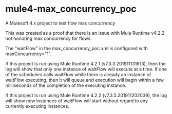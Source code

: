 # mule4-max_concurrency_poc
A Mulesoft 4.x project to test flow max concurrency

This was created as a proof that there is an issue with Mule Runtime v4.2.2 not honoring max concurrency for flows. 

The "waitFlow" in the max_concurrency_poc.xml is configured with maxConcurrency="1".

If this project is run using Mule Runtime 4.2.1 (v7.3.3.201911131613), then the log will show that only one instance of waitFlow will execute at a time. If one of the schedulers calls waitFlow while there is already an instance of waitFlow executing, then it will queue and execution will begin within a few milliseconds of the completion of the executing instance.

If this project is run using Mule Runtime 4.2.2 (v7.3.5.201911202039), the log will show new instances of waitFlow will start without regard to any currently executing instances.
